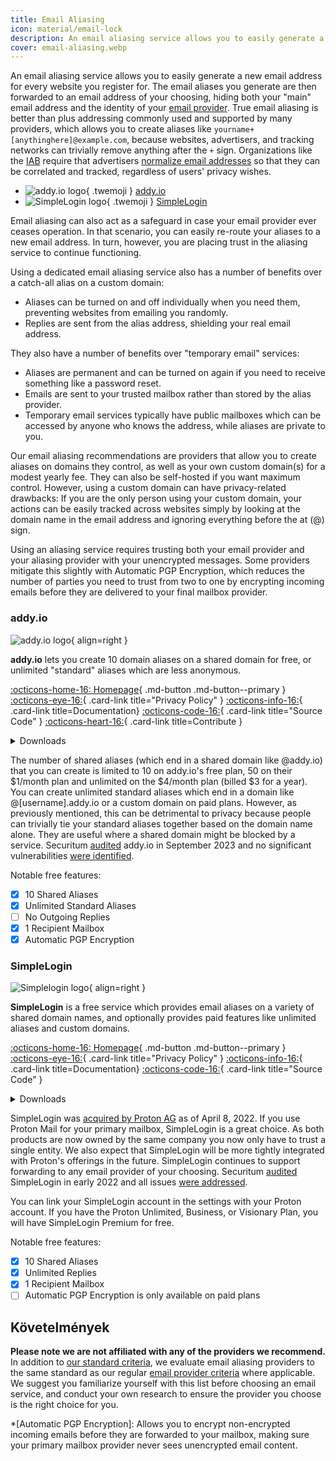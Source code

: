 ```yaml
---
title: Email Aliasing
icon: material/email-lock
description: An email aliasing service allows you to easily generate a new email address for every website you register for.
cover: email-aliasing.webp
---
```


An email aliasing service allows you to easily generate a new email address for every website you register for. The email aliases you generate are then forwarded to an email address of your choosing, hiding both your "main" email address and the identity of your [email provider](email.md). True email aliasing is better than plus addressing commonly used and supported by many providers, which allows you to create aliases like `yourname+[anythinghere]@example.com`, because websites, advertisers, and tracking networks can trivially remove anything after the `+` sign. Organizations like the [IAB](https://en.wikipedia.org/wiki/Interactive_Advertising_Bureau) require that advertisers [normalize email addresses](https://shkspr.mobi/blog/2023/01/the-iab-loves-tracking-users-but-it-hates-users-tracking-them) so that they can be correlated and tracked, regardless of users' privacy wishes.

<div class="grid cards" markdown>

- ![addy.io logo](assets/img/email-aliasing/addy.svg){ .twemoji } [addy.io](email-aliasing.md#addyio)
- ![SimpleLogin logo](assets/img/email-aliasing/simplelogin.svg){ .twemoji } [SimpleLogin](email-aliasing.md#simplelogin)

</div>

Email aliasing can also act as a safeguard in case your email provider ever ceases operation. In that scenario, you can easily re-route your aliases to a new email address. In turn, however, you are placing trust in the aliasing service to continue functioning.

Using a dedicated email aliasing service also has a number of benefits over a catch-all alias on a custom domain:

- Aliases can be turned on and off individually when you need them, preventing websites from emailing you randomly.
- Replies are sent from the alias address, shielding your real email address.

They also have a number of benefits over "temporary email" services:

- Aliases are permanent and can be turned on again if you need to receive something like a password reset.
- Emails are sent to your trusted mailbox rather than stored by the alias provider.
- Temporary email services typically have public mailboxes which can be accessed by anyone who knows the address, while aliases are private to you.

Our email aliasing recommendations are providers that allow you to create aliases on domains they control, as well as your own custom domain(s) for a modest yearly fee. They can also be self-hosted if you want maximum control. However, using a custom domain can have privacy-related drawbacks: If you are the only person using your custom domain, your actions can be easily tracked across websites simply by looking at the domain name in the email address and ignoring everything before the at (@) sign.

Using an aliasing service requires trusting both your email provider and your aliasing provider with your unencrypted messages. Some providers mitigate this slightly with Automatic PGP Encryption, which reduces the number of parties you need to trust from two to one by encrypting incoming emails before they are delivered to your final mailbox provider.

### addy.io

<div class="admonition recommendation" markdown>

![addy.io logo](assets/img/email-aliasing/addy.svg){ align=right }

**addy.io** lets you create 10 domain aliases on a shared domain for free, or unlimited "standard" aliases which are less anonymous.

[:octicons-home-16: Homepage](https://addy.io){ .md-button .md-button--primary }
[:octicons-eye-16:](https://addy.io/privacy){ .card-link title="Privacy Policy" }
[:octicons-info-16:](https://addy.io/faq){ .card-link title=Documentation}
[:octicons-code-16:](https://github.com/anonaddy){ .card-link title="Source Code" }
[:octicons-heart-16:](https://addy.io/donate){ .card-link title=Contribute }

<details class="downloads" markdown>
<summary>Downloads</summary>

- [:simple-android: Android](https://addy.io/faq/#is-there-an-android-app)
- [:material-apple-ios: iOS](https://addy.io/faq/#is-there-an-ios-app)
- [:simple-firefoxbrowser: Firefox](https://addons.mozilla.org/firefox/addon/addy_io)
- [:simple-googlechrome: Chrome](https://chrome.google.com/webstore/detail/addyio-anonymous-email-fo/iadbdpnoknmbdeolbapdackdcogdmjpe)

</details>

</div>

The number of shared aliases (which end in a shared domain like @addy.io) that you can create is limited to 10 on addy.io's free plan, 50 on their $1/month plan and unlimited on the $4/month plan (billed $3 for a year). You can create unlimited standard aliases which end in a domain like @[username].addy.io or a custom domain on paid plans. However, as previously mentioned, this can be detrimental to privacy because people can trivially tie your standard aliases together based on the domain name alone. They are useful where a shared domain might be blocked by a service. Securitum [audited](https://addy.io/blog/addy-io-passes-independent-security-audit) addy.io in September 2023 and no significant vulnerabilities [were identified](https://addy.io/addy-io-security-audit.pdf).

Notable free features:

- [x] 10 Shared Aliases
- [x] Unlimited Standard Aliases
- [ ] No Outgoing Replies
- [x] 1 Recipient Mailbox
- [x] Automatic PGP Encryption

### SimpleLogin

<div class="admonition recommendation" markdown>

![Simplelogin logo](assets/img/email-aliasing/simplelogin.svg){ align=right }

**SimpleLogin** is a free service which provides email aliases on a variety of shared domain names, and optionally provides paid features like unlimited aliases and custom domains.

[:octicons-home-16: Homepage](https://simplelogin.io){ .md-button .md-button--primary }
[:octicons-eye-16:](https://simplelogin.io/privacy){ .card-link title="Privacy Policy" }
[:octicons-info-16:](https://simplelogin.io/docs){ .card-link title=Documentation}
[:octicons-code-16:](https://github.com/simple-login){ .card-link title="Source Code" }

<details class="downloads" markdown>
<summary>Downloads</summary>

- [:simple-googleplay: Google Play](https://play.google.com/store/apps/details?id=io.simplelogin.android)
- [:simple-appstore: App Store](https://apps.apple.com/app/id1494359858)
- [:simple-github: GitHub](https://github.com/simple-login/Simple-Login-Android/releases)
- [:simple-firefoxbrowser: Firefox](https://addons.mozilla.org/firefox/addon/simplelogin)
- [:simple-googlechrome: Chrome](https://chrome.google.com/webstore/detail/dphilobhebphkdjbpfohgikllaljmgbn)
- [:simple-microsoftedge: Edge](https://microsoftedge.microsoft.com/addons/detail/simpleloginreceive-sen/diacfpipniklenphgljfkmhinphjlfff)
- [:simple-safari: Safari](https://apps.apple.com/app/id1494051017)

</details>

</div>

SimpleLogin was [acquired by Proton AG](https://proton.me/news/proton-and-simplelogin-join-forces) as of April 8, 2022. If you use Proton Mail for your primary mailbox, SimpleLogin is a great choice. As both products are now owned by the same company you now only have to trust a single entity. We also expect that SimpleLogin will be more tightly integrated with Proton's offerings in the future. SimpleLogin continues to support forwarding to any email provider of your choosing. Securitum [audited](https://simplelogin.io/blog/security-audit) SimpleLogin in early 2022 and all issues [were addressed](https://simplelogin.io/audit2022/web.pdf).

You can link your SimpleLogin account in the settings with your Proton account. If you have the Proton Unlimited, Business, or Visionary Plan, you will have SimpleLogin Premium for free.

Notable free features:

- [x] 10 Shared Aliases
- [x] Unlimited Replies
- [x] 1 Recipient Mailbox
- [ ] Automatic PGP Encryption is only available on paid plans

## Követelmények

**Please note we are not affiliated with any of the providers we recommend.** In addition to [our standard criteria](about/criteria.md), we evaluate email aliasing providers to the same standard as our regular [email provider criteria](email.md#criteria) where applicable. We suggest you familiarize yourself with this list before choosing an email service, and conduct your own research to ensure the provider you choose is the right choice for you.

\*[Automatic PGP Encryption]: Allows you to encrypt non-encrypted incoming emails before they are forwarded to your mailbox, making sure your primary mailbox provider never sees unencrypted email content.
